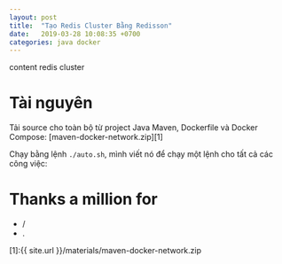 ```yaml
---
layout: post
title:  "Tạo Redis Cluster Bằng Redisson"
date:   2019-03-28 10:08:35 +0700
categories: java docker
---
```


content redis cluster

# Tài nguyên

Tải source cho toàn bộ từ project Java Maven, Dockerfile và Docker Compose: [maven-docker-network.zip][1]

Chạy bằng lệnh `./auto.sh`, mình viết nó để chạy một lệnh cho tất cả các công việc:

# Thanks a million for

- /
- .

[1]:{{ site.url }}/materials/maven-docker-network.zip